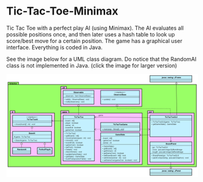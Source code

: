 # Tic-Tac-Toe-Minimax
Tic Tac Toe with a perfect play AI (using Minimax). The AI evaluates all possible positions once, and then later uses a hash table to look up score/best move for a certain position. The game has a graphical user interface. Everything is coded in Java.

See the image below for a UML class diagram. Do notice that the RandomAI class is not implemented in Java. (click the image for larger version)


![Alt text](https://github.com/mb44/TicTacToe-Minimax/blob/master/TicTacToe-class-diagram.png?raw=true "Optional Title")
